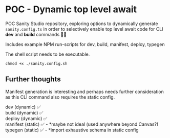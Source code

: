 # POC - Dynamic top level await

POC Sanity Studio repository, exploring options to dynamically generate `sanity.config.ts` in order to selectively enable top level await code for CLI **dev** and **build** commands 👩‍💻

Includes example NPM run-scripts for dev, build, manifest, deploy, typegen

The shell script needs to be executable.

```
chmod +x ./sanity.config.sh
```

## Further thoughts

Manifest generation is interesting and perhaps needs further consideration as this CLI command also requires the static config.

dev (dynamic) ✅<br />
build (dynamic) ✅<br />
deploy (dynamic) ✅<br />
manifest (static) ✅ - *maybe not ideal (used anywhere beyond Canvas?)<br />
typegen (static) ✅ - *import exhaustive schema in static config
